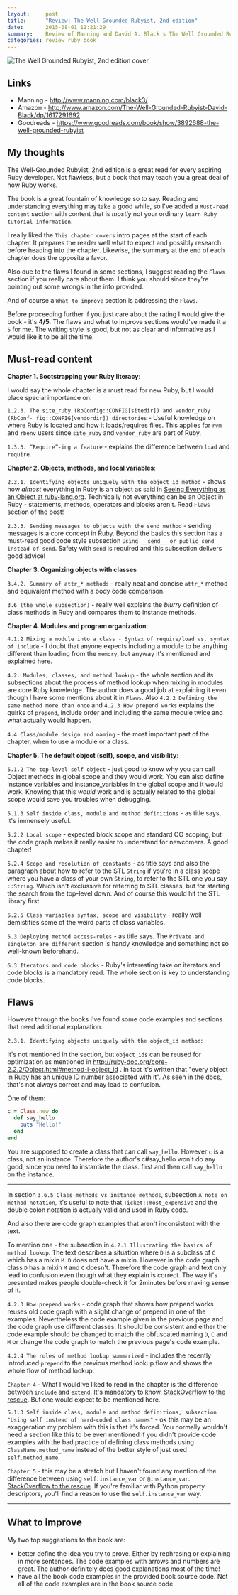 ```yaml
---
layout:     post
title:      "Review: The Well Grounded Rubyist, 2nd edition"
date:       2015-08-01 11:21:29
summary:    Review of Manning and David A. Black's The Well Grounded Rubyist, 2nd edition book
categories: review ruby book
---
```


![The Well Grounded Rubyist, 2nd edition cover](http://ecx.images-amazon.com/images/I/51qtp4NzjRL._SX397_BO1,204,203,200_.jpg "The Well Grounded Rubyist, 2nd edition cover")

## Links

* Manning - http://www.manning.com/black3/
* Amazon - http://www.amazon.com/The-Well-Grounded-Rubyist-David-Black/dp/1617291692
* Goodreads - https://www.goodreads.com/book/show/3892688-the-well-grounded-rubyist


## My thoughts

The Well-Grounded Rubyist, 2nd edition is a great read for every aspiring Ruby developer. Not flawless, but a book that may teach you a great deal of how Ruby works.


The book is a great fountain of knowledge so to say. Reading and understanding everything may take a good while, so I've added a `Must-read content` section with content that is *mostly* not your ordinary `learn Ruby tutorial information`.

I really liked the `This chapter covers` intro pages at the start of each chapter. It prepares the reader well what to expect and possibly research before heading into the chapter. Likewise, the summary at the end of each chapter does the opposite a favor.

Also due to the flaws I found in some sections, I suggest reading the `Flaws` section if you really care about them. I think you should since they're pointing out some wrongs in the info provided.

And of course a `What to improve` section is addressing the `Flaws`.

Before proceeding further if you just care about the rating I would give the book - it's **4/5**. The flaws and what to improve sections would've made it a `5` for me. The writing style is good, but not as clear and informative as I would like it to be all the time.


## Must-read content

**Chapter 1. Bootstrapping your Ruby literacy**:

I would say the whole chapter is a must read for new Ruby, but I would place special importance on:

`1.2.3. The site_ruby (RbConfig::CONFIG[sitedir]) and vendor_ruby (RbConf- fig::CONFIG[vendordir]) directories` - Useful knowledge on where Ruby is located and how it loads/requires files. This applies for `rvm` and `rbenv` users since `site_ruby` and `vendor_ruby` are part of Ruby.

`1.3.3. “Require”-ing a feature` - explains the difference between `load` and `require`.

**Chapter 2. Objects, methods, and local variables**:

`2.3.1. Identifying objects uniquely with the object_id method` -
shows how *almost* everything in Ruby is an object as said in [Seeing Everything as an Object at ruby-lang.org](https://www.ruby-lang.org/en/about/). Technically not everything can be an Object in Ruby - statements, methods, operators and blocks aren't. Read `Flaws` section of the post!

`2.3.3. Sending messages to objects with the send method` - sending messages is a core concept in Ruby. Beyond the basics this section has a must-read good code style subsection `Using __send__ or public_send instead of send`. Safety with `send` is required and this subsection delivers good advice!

**Chapter 3. Organizing objects with classes**

`3.4.2. Summary of attr_* methods` - really neat and concise `attr_*` method and equivalent method with a body code comparison.

`3.6 (the whole subsection)` - really well explains the *blurry* definition of class methods in Ruby and compares them to instance methods.

**Chapter 4. Modules and program organization**:

`4.1.2 Mixing a module into a class - Syntax of require/load vs. syntax of include` - I doubt that anyone expects including a module to be anything different than loading from the `memory`, but anyway it's mentioned and explained here.

`4.2. Modules, classes, and method lookup` - the whole section and its subsections about the process of method lookup when mixing in modules are core Ruby knowledge. The author does a good job at explaining it even though I have some mentions about it in `Flaws`. Also `4.2.2 Defining the same method more than once` and `4.2.3 How prepend works` explains the quirks of `prepend`, include order and including the same module twice and what actually would happen.

`4.4 Class/module design and naming` - the most important part of the chapter, when to use a module or a class.

**Chapter 5. The default object (self), scope, and visibility**:

`5.1.2 The top-level self object` - just good to know why you can call Object methods in global scope and they would work. You can also define instance variables and instance_variables in the global scope and it would work. Knowing that this *would* work and is actually related to the global scope would save you troubles when debugging.

`5.1.3 Self inside class, module and method definitions` - as title says, it's immensely useful.

`5.2.2 Local scope` - expected block scope and standard OO scoping, but the code graph makes it really easier to understand for newcomers. A good chapter!

`5.2.4 Scope and resolution of constants` - as title says and also the paragraph about how to refer to the STL `String` if you're in a class scope where you have a class of your own `String`, to refer to the STL one you say `::String`. Which isn't exclussive for referring to STL classes, but for starting the search from the top-level down. And of course this would hit the STL library first.

`5.2.5 Class variables syntax, scope and visibility` - really well demistifies some of the weird parts of class variables.

`5.3 Deploying method access-rules` - as title says. The `Private and singleton are different` section is handy knowledge and something not so well-known beforehand.

`6.3 Iterators and code blocks` - Ruby's interesting take on iterators and code blocks is a mandatory read. The whole section is key to understanding code blocks.


## Flaws

However through the books I've found some code examples and sections that need additional explanation.

`2.3.1. Identifying objects uniquely with the object_id method`:

It's not mentioned in the section, but `object_ids` can be reused for optimization as mentioned in http://ruby-doc.org/core-2.2.2/Object.html#method-i-object_id . In fact it's written that "every object in Ruby has an unique ID number associated with it". As seen in the docs, that's not always correct and may lead to confusion.


One of them:

```ruby
c = Class.new do
  def say_hello
    puts "Hello!"
  end
end
```

You are supposed to create a class that can call `say_hello`. However `c` is a class, not an instance.
Therefore the author's c#say_hello won't do any good, since you need to instantiate the class. first and then call `say_hello` on the instance.


----

In section `3.6.5 Class methods vs instance methods`, subsection `A note on method notation`,
it's useful to note that `Ticket::most_expensive` and the double colon notation is actually valid and used in Ruby code.

And also there are code graph examples that aren't inconsistent with the text.

To mention one - the subsection in `4.2.1 Illustrating the basics of method lookup`.
The text describes a situation where `D` is a subclass of `C` which has a mixin `M`. `D` does not have a mixin.
However in the code graph class `D` has a mixin `M` and `C` doesn't. Therefore the code graph and text only lead to confusion even though what they explain is correct.
 The way it's presented makes people double-check it for 2minutes before making sense of it.

`4.2.3 How prepend works` - code graph that shows how prepend works reuses old code graph with a slight change of prepend in one of the examples. Nevertheless the code example given in the previous page and the code graph use different classes. It should be consistent and either the code example should be changed to match the obfuscated naming `D`, `C` and `M` or change the code graph to match the previous page's
code example.

`4.2.4 The rules of method lookup summarized` - includes the recently introduced `prepend` to the previous method lookup flow and shows the whole flow of method lookup.

`Chapter 4` - What I would've liked to read in the chapter is the difference between `include` and `extend`. It's mandatory to know. [StackOverflow to the rescue](http://stackoverflow.com/questions/156362/what-is-the-difference-between-include-and-extend-in-ruby). But one would expect to be mentioned here.


`5.1.3 Self inside class, module and method definitions, subsection "Using self instead of hard-coded class names"` - ok this may be an exaggeration my problem with this is that it's forced. You normally wouldn't need a section like this to be even mentioned if you didn't provide code examples with the bad practice of defining class methods using `ClassName.method_name` instead of the better style of just used `self.method_name`.

`Chapter 5` - this may be a stretch but I haven't found any mention of the difference between using `self.instance_var` or `@instance_var`. [StackOverflow to the rescue](http://stackoverflow.com/questions/1693243/instance-variable-self-vs). If you're familiar with Python property descriptors, you'll find a reason to use the `self.instance_var` way.

----

## What to improve

My two top suggestions to the book are:

* better define the idea you try to prove. Either by rephrasing or explaining in more sentences. The code examples with arrows and numbers are great. The author definitely does good explanations most of the time!
* have all the book code examples in the provided book source code. Not all of the code examples are in the book source code.
